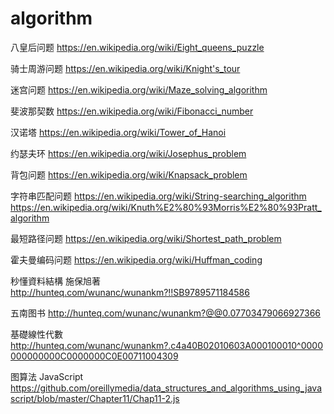 # algorithm

八皇后问题
https://en.wikipedia.org/wiki/Eight_queens_puzzle
<br>

骑士周游问题
https://en.wikipedia.org/wiki/Knight's_tour 
<br>

迷宫问题
https://en.wikipedia.org/wiki/Maze_solving_algorithm
<br>

斐波那契数
https://en.wikipedia.org/wiki/Fibonacci_number
<br>

汉诺塔
https://en.wikipedia.org/wiki/Tower_of_Hanoi
<br>

约瑟夫环
https://en.wikipedia.org/wiki/Josephus_problem
<br>

背包问题
https://en.wikipedia.org/wiki/Knapsack_problem
<br>

字符串匹配问题
https://en.wikipedia.org/wiki/String-searching_algorithm
https://en.wikipedia.org/wiki/Knuth%E2%80%93Morris%E2%80%93Pratt_algorithm
<br>

最短路径问题
https://en.wikipedia.org/wiki/Shortest_path_problem
<br>

霍夫曼编码问题
https://en.wikipedia.org/wiki/Huffman_coding
<br>

秒懂資料結構 施保旭著
http://hunteq.com/wunanc/wunankm?!!SB9789571184586
<br>

五南图书
http://hunteq.com/wunanc/wunankm?@@0.07703479066927366
<br>

基礎線性代數
http://hunteq.com/wunanc/wunankm?.c4a40B02010603A000100010^0000000000000C0000000C0E00711004309
<br>

图算法 JavaScript
https://github.com/oreillymedia/data_structures_and_algorithms_using_javascript/blob/master/Chapter11/Chap11-2.js
<br>

